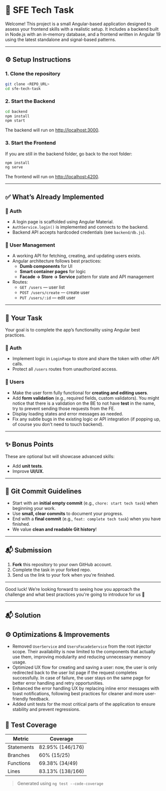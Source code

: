 # 💪 SFE Tech Task

Welcome! This project is a small Angular-based application designed to assess your frontend skills with a realistic setup. It includes a backend built in Node.js with an in-memory database, and a frontend written in Angular 19 using the latest standalone and signal-based patterns.

---

## ⚙️ Setup Instructions

### 1. Clone the repository

```bash
git clone <REPO_URL>
cd sfe-tech-task
```

### 2. Start the Backend

```bash
cd backend
npm install
npm start
```

The backend will run on [http://localhost:3000](http://localhost:3000).

### 3. Start the Frontend

If you are still in the backend folder, go back to the root folder:

```bash
npm install
ng serve
```

The frontend will run on [http://localhost:4200](http://localhost:4200).

---

## ✅ What’s Already Implemented

### 🔐 Auth

- A login page is scaffolded using Angular Material.
- `AuthService.login()` is implemented and connects to the backend.
- Backend API accepts hardcoded credentials (see `backend/db.js`).

### 👥 User Management

- A working API for fetching, creating, and updating users exists.
- Angular architecture follows best practices:
  - **Dumb components** for UI
  - **Smart container pages** for logic
  - **Facade → Store → Service** pattern for state and API management
- Routes:
  - `GET /users` — user list
  - `POST /users/create` — create user
  - `PUT /users/:id` — edit user

---

## 🧐 Your Task

Your goal is to complete the app’s functionality using Angular best practices.

### 🔐 Auth

- Implement logic in `LoginPage` to store and share the token with other API calls.
- Protect all `/users` routes from unauthorized access.

### 👥 Users

- Make the user form fully functional for **creating and editing users**.
- Add **form validation** (e.g., required fields, custom validators). You might notice that there is a validation on the BE to not have **test** in the name, try to prevent sending those requests from the FE.
- Display loading states and error messages as needed.
- Fix any subtle bugs in the existing logic or API integration (if popping up, of course you don't need to touch backend).

---

## ✨ Bonus Points

These are optional but will showcase advanced skills:

- Add **unit tests**.
- Improve **UI/UX**.

---

## 🧹 Git Commit Guidelines

- Start with an **initial empty commit** (e.g., `chore: start tech task`) when beginning your work.
- Use **small, clear commits** to document your progress.
- End with a **final commit** (e.g., `feat: complete tech task`) when you have finished.
- We value **clean and readable Git history**!

---

## 📬 Submission

1. **Fork** this repository to your own GitHub account.
2. Complete the task in your forked repo.
3. Send us the link to your fork when you're finished.

---

Good luck! We’re looking forward to seeing how you approach the challenge and what best practices you're going to introduce for us 🚀

---

## 📬 Solution

## ⚙️ Optimizations & Improvements

- Removed `UserService` and `UsersFacadeService` from the root injector scope. Their availability is now limited to the components that actually use them, improving modularity and reducing unnecessary memory usage.
- Optimized UX flow for creating and saving a user: now, the user is only redirected back to the user list page if the request completes successfully. In case of failure, the user stays on the same page for better error handling and retry opportunities.
- Enhanced the error handling UX by replacing inline error messages with toast notifications, following best practices for cleaner and more user-friendly feedback.
- Added unit tests for the most critical parts of the application to ensure stability and prevent regressions.

## 🧪 Test Coverage

| Metric     | Coverage         |
| ---------- | ---------------- |
| Statements | 82.95% (146/176) |
| Branches   | 60% (15/25)      |
| Functions  | 69.38% (34/49)   |
| Lines      | 83.13% (138/166) |

> Generated using `ng test --code-coverage`
